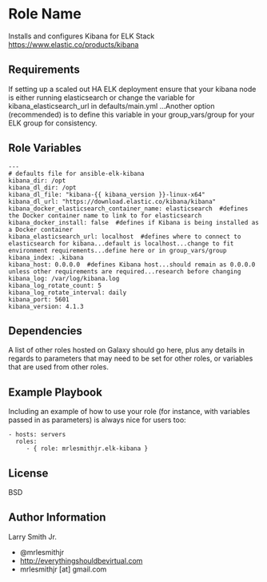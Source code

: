 Role Name
=========

Installs and configures Kibana for ELK Stack https://www.elastic.co/products/kibana

Requirements
------------

If setting up a scaled out HA ELK deployment ensure that your kibana node is either running elasticsearch or change the variable for kibana_elasticsearch_url in defaults/main.yml ...Another option (recommended) is to define this variable in your group_vars/group for your ELK group for consistency.

Role Variables
--------------

````
---
# defaults file for ansible-elk-kibana
kibana_dir: /opt
kibana_dl_dir: /opt
kibana_dl_file: "kibana-{{ kibana_version }}-linux-x64"
kibana_dl_url: "https://download.elastic.co/kibana/kibana"
kibana_docker_elasticsearch_container_name: elasticsearch  #defines the Docker container name to link to for elasticsearch
kibana_docker_install: false  #defines if Kibana is being installed as a Docker container
kibana_elasticsearch_url: localhost  #defines where to connect to elasticsearch for kibana...default is localhost...change to fit environment requirements...define here or in group_vars/group
kibana_index: .kibana
kibana_host: 0.0.0.0  #defines Kibana host...should remain as 0.0.0.0 unless other requirements are required...research before changing
kibana_log: /var/log/kibana.log
kibana_log_rotate_count: 5
kibana_log_rotate_interval: daily
kibana_port: 5601
kibana_version: 4.1.3
````

Dependencies
------------

A list of other roles hosted on Galaxy should go here, plus any details in regards to parameters that may need to be set for other roles, or variables that are used from other roles.

Example Playbook
----------------

Including an example of how to use your role (for instance, with variables passed in as parameters) is always nice for users too:

    - hosts: servers
      roles:
         - { role: mrlesmithjr.elk-kibana }

License
-------

BSD

Author Information
------------------

Larry Smith Jr.
- @mrlesmithjr
- http://everythingshouldbevirtual.com
- mrlesmithjr [at] gmail.com
